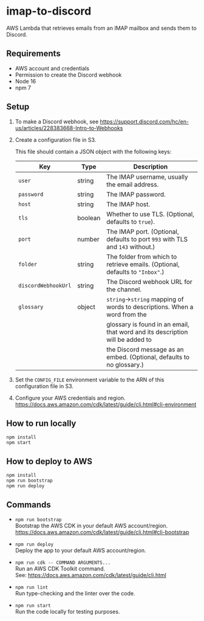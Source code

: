 # imap-to-discord

AWS Lambda that retrieves emails from an IMAP mailbox and sends them to Discord.

## Requirements

- AWS account and credentials
- Permission to create the Discord webhook
- Node 16
- npm 7

## Setup

1. To make a Discord webhook, see https://support.discord.com/hc/en-us/articles/228383668-Intro-to-Webhooks

2. Create a configuration file in S3.

   This file should contain a JSON object with the following keys:

   | Key                 | Type    | Description                                                                   |
   | ------------------- | ------- | ----------------------------------------------------------------------------- |
   | `user`              | string  | The IMAP username, usually the email address.                                 |
   | `password`          | string  | The IMAP password.                                                            |
   | `host`              | string  | The IMAP host.                                                                |
   | `tls`               | boolean | Whether to use TLS. (Optional, defaults to `true`).                           |
   | `port`              | number  | The IMAP port. (Optional, defaults to port `993` with TLS and `143` without.) |
   | `folder`            | string  | The folder from which to retrieve emails. (Optional, defaults to `"Inbox"`.)  |
   | `discordWebhookUrl` | string  | The Discord webhook URL for the channel.                                      |
   | `glossary`          | object  | `string`->`string` mapping of words to descriptions. When a word from the     |
   |                     |         | glossary is found in an email, that word and its description will be added to |
   |                     |         | the Discord message as an embed. (Optional, defaults to no glossary.)         |

3. Set the `CONFIG_FILE` environment variable to the ARN of this configuration file in S3.

4. Configure your AWS credentials and region.  
   https://docs.aws.amazon.com/cdk/latest/guide/cli.html#cli-environment

## How to run locally

```
npm install
npm start
```

## How to deploy to AWS

```
npm install
npm run bootstrap
npm run deploy
```

## Commands

- `npm run bootstrap`  
  Bootstrap the AWS CDK in your default AWS account/region.  
  https://docs.aws.amazon.com/cdk/latest/guide/cli.html#cli-bootstrap

- `npm run deploy`  
  Deploy the app to your default AWS account/region.

- `npm run cdk -- COMMAND ARGUMENTS...`  
  Run an AWS CDK Toolkit command.  
  See: https://docs.aws.amazon.com/cdk/latest/guide/cli.html

- `npm run lint`  
  Run type-checking and the linter over the code.

- `npm run start`  
  Run the code locally for testing purposes.
